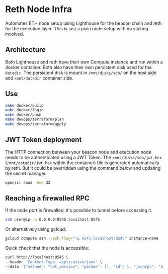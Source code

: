 # Reth Node Infra

Automates ETH node setup using Lighthouse for the beacon chain and reth for the execution layer.
This is just a plain node setup with no staking involved.

## Architecture

Both Lighthouse and reth have their own Compute instance and run within a docker container.
Both also have their own persistent disk used for the `datadir`.
The persistent disk is mount in `/mnt/disks/sdb/` on the host side and `/mnt/datadir` container side.

## Use

```sh
make docker/build
make docker/login
make docker/push
make devops/terraform/plan
make devops/terraform/apply
```

## JWT Token deployment

The HTTP connection between your beacon node and execution node needs to be authenticated using a JWT Token.
The `/mnt/disks/sdb/jwt.hex` (`/mnt/datadir/jwt.hex` within the container) file is generated automatically by reth.
But it could be overridden using the command below and updating the secret manager.

```sh
openssl rand -hex 32
```

## Reaching a firewalled RPC

If the node port is firewalled, it's possible to tunnel before accessing it.

```sh
ssh user@ip -L 0.0.0.0:8545:localhost:8545
```

Or alternatively using gcloud:

```sh
gcloud compute ssh --ssh-flag="-L 8545:localhost:8545" instance-name
```

Quick check that the node is accessible:

```sh
curl http://localhost:8545 \
--header 'Content-Type: application/json' \
--data '{"method": "net_version", "params": [], "id": 1, "jsonrpc": "2.0"}'
```
